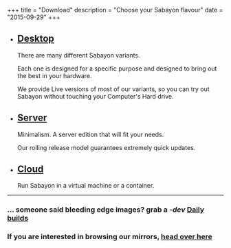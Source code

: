 +++
title = "Download"
description = "Choose your Sabayon flavour"
date = "2015-09-29"
+++

* ## [Desktop](/desktop)

    There are many different Sabayon variants.

    Each one is designed for a specific purpose and designed to bring out the best in your hardware.

    We provide Live versions of most of our variants, so you can try out Sabayon without touching your Computer's Hard drive.

* ## [Server](/server)

    Minimalism. A server edition that will fit your needs.

    Our rolling release model guarantees extremely quick updates.

* ## [Cloud](/cloud)

    Run Sabayon in a virtual machine or a container.

<hr />

### ... someone said bleeding edge images? grab a *-dev* [Daily builds](http://dl.sabayon.org/iso/daily/daily.html)

### If you are interested in browsing our mirrors, [head over here](/mirrors)
